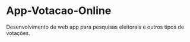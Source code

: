 # App-Votacao-Online
 Desenvolvimento de web app para pesquisas eleitorais e outros tipos de votações.
